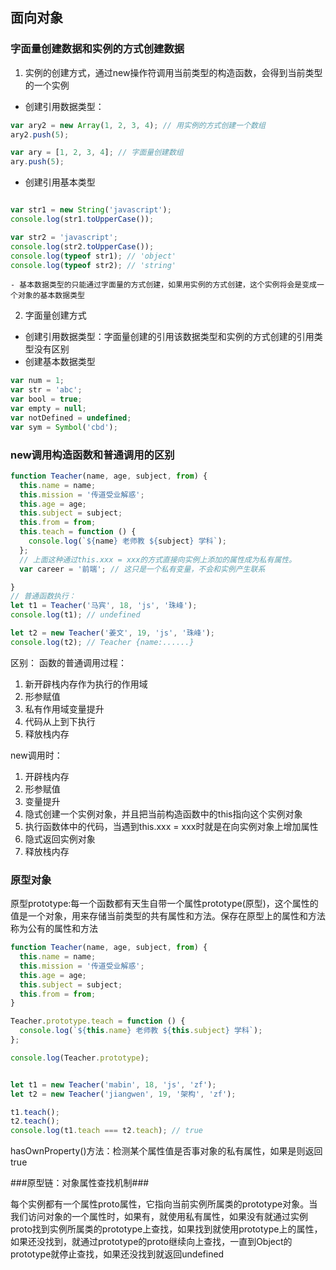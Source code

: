 ## 面向对象 ##

### 字面量创建数据和实例的方式创建数据 ###

1. 实例的创建方式，通过new操作符调用当前类型的构造函数，会得到当前类型的一个实例

- 创建引用数据类型：

```javascript
var ary2 = new Array(1, 2, 3, 4); // 用实例的方式创建一个数组
ary2.push(5);

var ary = [1, 2, 3, 4]; // 字面量创建数组
ary.push(5);
```
- 创建引用基本类型

```javascript

var str1 = new String('javascript');
console.log(str1.toUpperCase());

var str2 = 'javascript';
console.log(str2.toUpperCase());
console.log(typeof str1); // 'object'
console.log(typeof str2); // 'string'
```
	- 基本数据类型的只能通过字面量的方式创建，如果用实例的方式创建，这个实例将会是变成一个对象的基本数据类型
2. 字面量创建方式
- 创建引用数据类型：字面量创建的引用该数据类型和实例的方式创建的引用类型没有区别
- 创建基本数据类型

```javascript
var num = 1;
var str = 'abc';
var bool = true;
var empty = null;
var notDefined = undefined;
var sym = Symbol('cbd');
```

### new调用构造函数和普通调用的区别 ###

```javascript
function Teacher(name, age, subject, from) {
  this.name = name;
  this.mission = '传道受业解惑';
  this.age = age;
  this.subject = subject;
  this.from = from;
  this.teach = function () {
    console.log(`${name} 老师教 ${subject} 学科`);
  };
  // 上面这种通过this.xxx = xxx的方式直接向实例上添加的属性成为私有属性。
  var career = '前端'; // 这只是一个私有变量，不会和实例产生联系

}
// 普通函数执行：
let t1 = Teacher('马宾', 18, 'js', '珠峰');
console.log(t1); // undefined

let t2 = new Teacher('姜文', 19, 'js', '珠峰');
console.log(t2); // Teacher {name:......}

```

区别：
函数的普通调用过程：
1. 新开辟栈内存作为执行的作用域
2. 形参赋值
3. 私有作用域变量提升
4. 代码从上到下执行
5. 释放栈内存

new调用时：
1. 开辟栈内存
2. 形参赋值
3. 变量提升
4. 隐式创建一个实例对象，并且把当前构造函数中的this指向这个实例对象
5. 执行函数体中的代码，当遇到this.xxx = xxx时就是在向实例对象上增加属性
6. 隐式返回实例对象
7. 释放栈内存

### 原型对象 ###

原型prototype:每一个函数都有天生自带一个属性prototype(原型)，这个属性的值是一个对象，用来存储当前类型的共有属性和方法。保存在原型上的属性和方法称为公有的属性和方法

```javascript
function Teacher(name, age, subject, from) {
  this.name = name;
  this.mission = '传道受业解惑';
  this.age = age;
  this.subject = subject;
  this.from = from;
}

Teacher.prototype.teach = function () {
  console.log(`${this.name} 老师教 ${this.subject} 学科`);
};

console.log(Teacher.prototype);


let t1 = new Teacher('mabin', 18, 'js', 'zf');
let t2 = new Teacher('jiangwen', 19, '架构', 'zf');

t1.teach();
t2.teach();
console.log(t1.teach === t2.teach); // true
```

hasOwnProperty()方法：检测某个属性值是否事对象的私有属性，如果是则返回true

###原型链：对象属性查找机制###

每个实例都有一个属性proto属性，它指向当前实例所属类的prototype对象。当我们访问对象的一个属性时，如果有，就使用私有属性，如果没有就通过实例proto找到实例所属类的prototype上查找，如果找到就使用prototype上的属性，如果还没找到，就通过prototype的proto继续向上查找，一直到Object的prototype就停止查找，如果还没找到就返回undefined